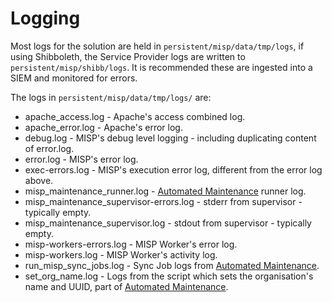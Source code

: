 <!--
SPDX-FileCopyrightText: 2024 Jisc Services Limited
SPDX-FileContributor: Joe Pitt

SPDX-License-Identifier: GPL-3.0-only
-->

# Logging

Most logs for the solution are held in `persistent/misp/data/tmp/logs`, if using Shibboleth, the
Service Provider logs are written to `persistent/misp/shibb/logs`. It is recommended these are
ingested into a SIEM  and monitored for errors.

The logs in `persistent/misp/data/tmp/logs/` are:

* apache_access.log - Apache's access combined log.
* apache_error.log - Apache's error log.
* debug.log - MISP's debug level logging - including duplicating content of error.log.
* error.log - MISP's error log.
* exec-errors.log - MISP's execution error log, different from the error log above.
* misp_maintenance_runner.log - [Automated Maintenance](maint_tasks.md) runner log.
* misp_maintenance_supervisor-errors.log - stderr from supervisor - typically empty.
* misp_maintenance_supervisor.log - stdout from supervisor - typically empty.
* misp-workers-errors.log - MISP Worker's error log.
* misp-workers.log - MISP Worker's activity log.
* run_misp_sync_jobs.log - Sync Job logs from [Automated Maintenance](maint_tasks.md).
* set_org_name.log - Logs from the script which sets the organisation's name and UUID, part of
    [Automated Maintenance](maint_tasks.md).
